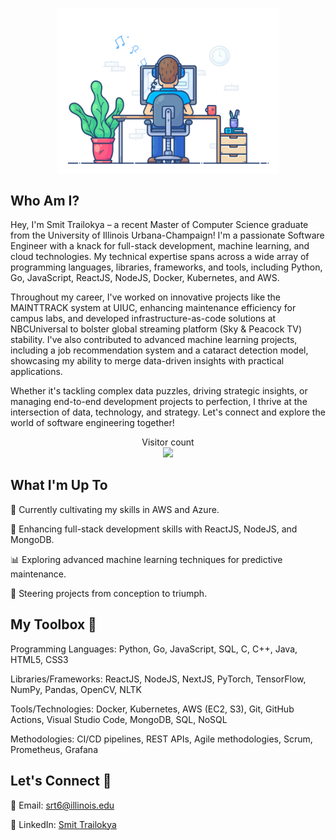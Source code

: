 <p align="center">
    <img
      width="355"
      align="center"
      src="https://raw.githubusercontent.com/SupianIDz/SupianIDz/main/coding.gif"
    />
</p>

## Who Am I?
Hey, I'm Smit Trailokya – a recent Master of Computer Science graduate from the University of Illinois Urbana-Champaign! I'm a passionate Software Engineer with a knack for full-stack development, machine learning, and cloud technologies. My technical expertise spans across a wide array of programming languages, libraries, frameworks, and tools, including Python, Go, JavaScript, ReactJS, NodeJS, Docker, Kubernetes, and AWS.

Throughout my career, I've worked on innovative projects like the MAINTTRACK system at UIUC, enhancing maintenance efficiency for campus labs, and developed infrastructure-as-code solutions at NBCUniversal to bolster global streaming platform (Sky & Peacock TV) stability. I've also contributed to advanced machine learning projects, including a job recommendation system and a cataract detection model, showcasing my ability to merge data-driven insights with practical applications.

Whether it's tackling complex data puzzles, driving strategic insights, or managing end-to-end development projects to perfection, I thrive at the intersection of data, technology, and strategy. Let's connect and explore the world of software engineering together!

<p align="center"> 
  Visitor count<br>
  <img src="https://profile-counter.glitch.me/SmitTrailokya/count.svg" />
</p>

## What I'm Up To
🌱 Currently cultivating my skills in AWS and Azure.

🔨 Enhancing full-stack development skills with ReactJS, NodeJS, and MongoDB.

📊 Exploring advanced machine learning techniques for predictive maintenance.

🚀 Steering projects from conception to triumph.

## My Toolbox 🧰
Programming Languages: Python, Go, JavaScript, SQL, C, C++, Java, HTML5, CSS3

Libraries/Frameworks: ReactJS, NodeJS, NextJS, PyTorch, TensorFlow, NumPy, Pandas, OpenCV, NLTK

Tools/Technologies: Docker, Kubernetes, AWS (EC2, S3), Git, GitHub Actions, Visual Studio Code, MongoDB, SQL, NoSQL

Methodologies: CI/CD pipelines, REST APIs, Agile methodologies, Scrum, Prometheus, Grafana

## Let's Connect 🤝

📧 Email: srt6@illinois.edu

💼 LinkedIn: [Smit Trailokya](https://www.linkedin.com/in/smit-trailokya/)
